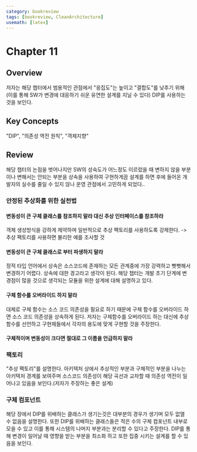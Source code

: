 ```yaml
---
category: bookreview
tags: [bookreview, CleanArchitecture]
usemath: [latex]
---
```


# Chapter 11
## Overview
 저자는 해당 챕터에서  범용적인 관점에서 "응집도"는 높이고 "결합도"를 낮추기 위해 (이를 통해 SW가 변경에  대응하기 쉬운 유연한 설계를 지닐 수 있다) DIP를 사용하는 것을 보인다.

## Key Concepts
"DIP", "의존성 역전 원칙", "객체지향"

## Review
해당 챕터의 논점을 벗어나지만 SW의 성숙도가 어느정도 이르렀을 때 변하지 않을 부분이나 변해서는 안되는 부분을  상속을 사용하여 구현하게끔 설계를 하면 후에 들어온 개발자의 실수를 줄일 수 있지 않나 운영 관점에서 고민하게 되었다..

### 안정된 추상화를 위한 실천법


#### 변동성이 큰 구체 클래스를 참조하지 말라 대신 추상 인터페이스를 참조하라

객체 생성방식을 강하게 제약하며 일반적으로 추상 팩토리를 사용하도록 강제한다. -> 추상 팩토리를 사용하면 불리한 예를 조사할 것

#### 변동성이 큰 구체 클래스로 부터 파생하지 말라
정적 타입 언어에서 상속은 소스코드에 존재하는 모든 관계중에 가장 강력하고 뻣뻣해서 변경하기 어렵다. 상속에 대한 경고라고 생각이 된다. 해당 챕터는 개발 초기 단계에 변경점이 많을 것으로 생각되는 모듈을 위한 설계에 대해 설명하고 있다.


#### 구체 함수를 오버라이드 하지 말라
대체로 구체 함수는 소스 코드 의존성을 필요로 하기 때문에 구체 함수를 오버라이드 하면 소스 코드 의존성을 상속하게 된다. 저자는 구체함수를 오버라이드 하는 대신에 추상 함수를 선언하고 구현체들에서 각자의 용도에 맞게 구현할 것을 주장한다.

#### 구체적이며 변동성이 크다면 절대로 그 이름을 언급하지 말라


### 팩토리
"추상 팩토리"를 설명한다. 아키텍처 상에서 추상적인 부분과 구체적인 부분을 나누는 아키텍처 경계를 보여주며 소스코드 의존성이 해당 곡선과 교차할 때 의존성 역전이 일어나고 있음을 보인다.(저자가 주장하는 좋은 설계)
### 구체 컴포넌트
해당 장에서 DIP를 위배하는 클래스가 생기는것은 대부분의 경우가 생기며 모두 없앨 수 없음을 설명한다. 또한 DIP를 위배하는 클래스들은 적은 수의 구체 컴포넌트 내부로 모을 수 있고 이를 통해 시스템의 나머지 부분과는 분리할 수 있다고 주장한다. DIP를 통해 변경이 일어날 때 영향을 받는 부분을 최소화 하고 또한 집중 시키는 설계를 할 수 있음을 보인다. 

